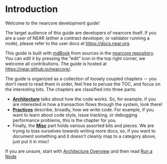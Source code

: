 # Introduction

Welcome to the nearcore development guide!

The target audience of this guide are developers of nearcore itself. If you are
a user of NEAR (either a contract developer, or validator running a node),
please refer to the user docs at <https://docs.near.org>.

This guide is built with [mdBook](https://rust-lang.github.io/mdBook/)
from sources in the [nearcore repository](https://github.com/near/nearcore/).
You can edit it by pressing the “edit” icon in the top right corner, we welcome
all contributions. The guide is hosted at <https://near.github.io/nearcore/>.

The guide is organized as a collection of loosely coupled chapters -- you don't
need to read them in order, feel free to peruse the TOC, and focus on
the interesting bits. The chapters are classified into three parts:

* [**Architecture**](./architecture/) talks about how the code works.
  So, for example, if you are interested in how a transaction flows through the
  system, look there!
* [**Practices**](./practices/) describe, broadly, how we write code.
  For example, if you want to learn about code style, issue tracking, or
  debugging performance problems, this is the chapter for you.
* Finally, the [**Misc**](./misc/) part holds various assorted bits
  and pieces. We are trying to bias ourselves towards writing more docs, so, if
  you want to document something and it doesn't cleanly map to a category above,
  just put it in misc!

If you are unsure, start with [Architecture Overview](./architecture/) and then
read [Run a Node](./practices/workflows/run_a_node.md)
